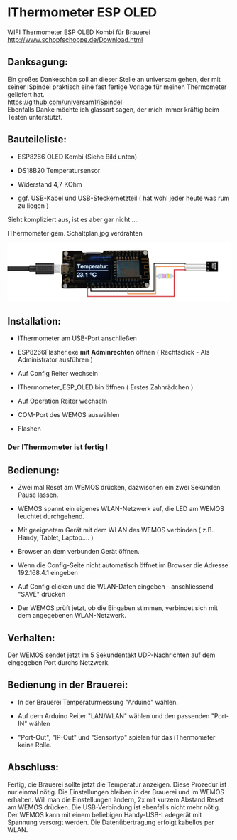 IThermometer ESP OLED
=====================

WIFI Thermometer ESP OLED Kombi für Brauerei  
http://www.schopfschoppe.de/Download.html

Danksagung:
-----------

Ein großes Dankeschön soll an dieser Stelle an universam gehen, der mit seiner
ISpindel praktisch eine fast fertige Vorlage für meinen Thermometer geliefert
hat.  
https://github.com/universam1/iSpindel  
Ebenfalls Danke möchte ich glassart sagen, der mich immer kräftig beim Testen
unterstützt.

Bauteileliste:
--------------

-   ESP8266 OLED Kombi (Siehe Bild unten)

-   DS18B20 Temperatursensor

-   Widerstand 4,7 KOhm

-   ggf. USB-Kabel und USB-Steckernetzteil ( hat wohl jeder heute was rum zu
    liegen )

Sieht kompliziert aus, ist es aber gar nicht ....

IThermometer gem. Schaltplan.jpg verdrahten

![Schaltplan](Schaltplan.jpg)

Installation:
-------------

-   IThermometer am USB-Port anschließen

-   ESP8266Flasher.exe **mit Adminrechten** öffnen ( Rechtsclick - Als
    Administrator ausführen )

-   Auf Config Reiter wechseln

-   IThermometer_ESP_OLED.bin öffnen ( Erstes Zahnrädchen )

-   Auf Operation Reiter wechseln

-   COM-Port des WEMOS auswählen

-   Flashen

### Der IThermometer ist fertig !

Bedienung:
----------

-   Zwei mal Reset am WEMOS drücken, dazwischen ein zwei Sekunden Pause lassen.

-   WEMOS spannt ein eigenes WLAN-Netzwerk auf, die LED am WEMOS leuchtet
    durchgehend.

-   Mit geeignetem Gerät mit dem WLAN des WEMOS verbinden ( z.B. Handy, Tablet,
    Laptop.... )

-   Browser an dem verbunden Gerät öffnen.

-   Wenn die Config-Seite nicht automatisch öffnet im Browser die Adresse
    192.168.4.1 eingeben

-   Auf Config clicken und die WLAN-Daten eingeben - anschliessend "SAVE"
    drücken

-   Der WEMOS prüft jetzt, ob die Eingaben stimmen, verbindet sich mit dem
    angegebenen WLAN-Netzwerk.

Verhalten:
----------

Der WEMOS sendet jetzt im 5 Sekundentakt UDP-Nachrichten auf dem eingegeben Port
durchs Netzwerk.

Bedienung in der Brauerei:
--------------------------

-   In der Brauerei Temperaturmessung "Arduino" wählen.

-   Auf dem Arduino Reiter "LAN/WLAN" wählen und den passenden "Port-IN" wählen

-   "Port-Out", "IP-Out" und "Sensortyp" spielen für das iThermometer keine
    Rolle.

Abschluss:
----------

Fertig, die Brauerei sollte jetzt die Temperatur anzeigen. Diese Prozedur ist
nur einmal nötig. Die Einstellungen bleiben in der Brauerei und im WEMOS
erhalten. Will man die Einstellungen ändern, 2x mit kurzem Abstand Reset am
WEMOS drücken. Die USB-Verbindung ist ebenfalls nicht mehr nötig. Der WEMOS kann
mit einem beliebigen Handy-USB-Ladegerät mit Spannung versorgt werden. Die
Datenübertragung erfolgt kabellos per WLAN.
